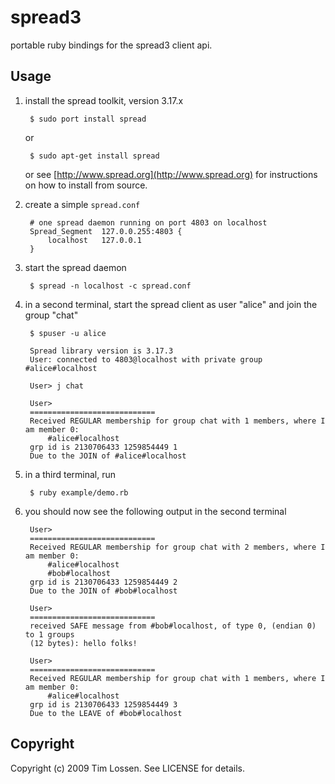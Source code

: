 # spread3

portable ruby bindings for the spread3 client api.

## Usage

1. install the spread toolkit, version 3.17.x

        $ sudo port install spread
        
    or
    
        $ sudo apt-get install spread
        
    or see [http://www.spread.org](http://www.spread.org) for instructions 
    on how to install from source.

2. create a simple `spread.conf`

        # one spread daemon running on port 4803 on localhost
        Spread_Segment	127.0.0.255:4803 {
        	localhost	127.0.0.1
        }
	
3. start the spread daemon

        $ spread -n localhost -c spread.conf
	
4. in a second terminal, start the spread client as user "alice" and join the group "chat"

        $ spuser -u alice

        Spread library version is 3.17.3
        User: connected to 4803@localhost with private group #alice#localhost

        User> j chat

        User> 
        ============================
        Received REGULAR membership for group chat with 1 members, where I am member 0:
        	#alice#localhost
        grp id is 2130706433 1259854449 1
        Due to the JOIN of #alice#localhost
		
5. in a third terminal, run

        $ ruby example/demo.rb
	
6. you should now see the following output in the second terminal

        User> 
        ============================
        Received REGULAR membership for group chat with 2 members, where I am member 0:
        	#alice#localhost
        	#bob#localhost
        grp id is 2130706433 1259854449 2
        Due to the JOIN of #bob#localhost

        User> 
        ============================
        received SAFE message from #bob#localhost, of type 0, (endian 0) to 1 groups 
        (12 bytes): hello folks!
        
        User> 
        ============================        
        Received REGULAR membership for group chat with 1 members, where I am member 0:
        	#alice#localhost
        grp id is 2130706433 1259854449 3
        Due to the LEAVE of #bob#localhost
	

## Copyright

Copyright (c) 2009 Tim Lossen. See LICENSE for details.
